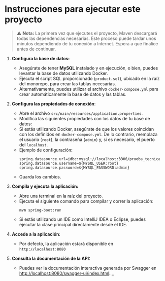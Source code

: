 # Instrucciones para ejecutar este proyecto
> ⚠️ **Nota:** La primera vez que ejecutes el proyecto, Maven descargará todas las dependencias necesarias. Este proceso puede tardar unos minutos dependiendo de tu conexión a Internet. Espera a que finalice antes de continuar.

1. **Configura la base de datos:**
   - Asegúrate de tener **MySQL** instalado y en ejecución, o bien, puedes levantar la base de datos utilizando Docker.
   - Ejecuta el script SQL proporcionado (`product.sql`), ubicado en la raíz del monorepo, para crear las tablas necesarias.
   - Alternativamente, puedes utilizar el archivo `docker-compose.yml` para crear automáticamente la base de datos y las tablas.

2. **Configura las propiedades de conexión:**
   - Abre el archivo `src/main/resources/application.properties`.
   - Modifica las siguientes propiedades con los datos de tu base de datos:
   - Si estás utilizando Docker, asegúrate de que los valores coincidan con los definidos en `docker-compose.yml`. De lo contrario, reemplaza el usuario (`root`), la contraseña (`admin`) y, si es necesario, el puerto del `localhost`.
   - Ejemplo de configuración:
     ```
     spring.datasource.url=jdbc:mysql://localhost:3306/prueba_tecnica_productos
     spring.datasource.username=${MYSQL_USER:root}
     spring.datasource.password=${MYSQL_PASSWORD:admin}
     ```
   - Guarda los cambios.

3. **Compila y ejecuta la aplicación:**
    - Abre una terminal en la raíz del proyecto.
    - Ejecuta el siguiente comando para compilar y correr la aplicación:
      ```
      mvn spring-boot:run
      ``` 
    - Si estás utilizando un IDE como IntelliJ IDEA o Eclipse, puedes ejecutar la clase principal directamente desde el IDE.

4. **Accede a la aplicación:**
    - Por defecto, la aplicación estará disponible en `http://localhost:8080`

5. **Consulta la documentación de la API:**
   - Puedes ver la documentación interactiva generada por Swagger en [http://localhost:8080/swagger-ui/index.html](http://localhost:8080/swagger-ui/index.html).
_
